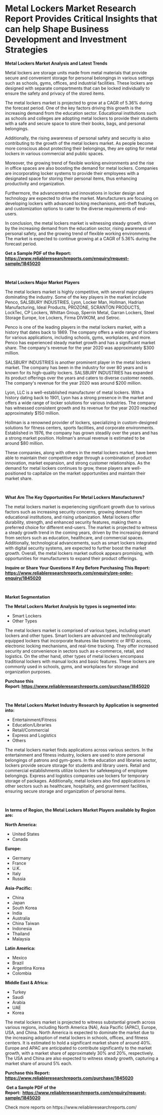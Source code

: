 <p><h1>Metal Lockers Market Research Report Provides Critical Insights that can help Shape Business Development and Investment Strategies</h1></p><p><strong>Metal Lockers Market Analysis and Latest Trends</strong></p>
<p><p>Metal lockers are storage units made from metal materials that provide secure and convenient storage for personal belongings in various settings such as schools, gyms, offices, and industrial facilities. These lockers are designed with separate compartments that can be locked individually to ensure the safety and privacy of the stored items.</p><p>The metal lockers market is projected to grow at a CAGR of 5.36% during the forecast period. One of the key factors driving this growth is the increasing demand from the education sector. Educational institutions such as schools and colleges are adopting metal lockers to provide their students with a safe and secure space to store their books, bags, and personal belongings.</p><p>Additionally, the rising awareness of personal safety and security is also contributing to the growth of the metal lockers market. As people become more conscious about protecting their belongings, they are opting for metal lockers in various commercial and public spaces.</p><p>Moreover, the growing trend of flexible working environments and the rise in office spaces are also boosting the demand for metal lockers. Companies are incorporating locker systems to provide their employees with a designated space for storing their personal items, thus enhancing productivity and organization.</p><p>Furthermore, the advancements and innovations in locker design and technology are expected to drive the market. Manufacturers are focusing on developing lockers with advanced locking mechanisms, anti-theft features, and customization options to cater to the diverse requirements of end-users.</p><p>In conclusion, the metal lockers market is witnessing steady growth, driven by the increasing demand from the education sector, rising awareness of personal safety, and the growing trend of flexible working environments. The market is expected to continue growing at a CAGR of 5.36% during the forecast period.</p></p>
<p><strong>Get a Sample PDF of the Report:&nbsp; <a href="https://www.reliableresearchreports.com/enquiry/request-sample/1845020">https://www.reliableresearchreports.com/enquiry/request-sample/1845020</a></strong></p>
<p>&nbsp;</p>
<p><strong>Metal Lockers Major Market Players</strong></p>
<p><p>The metal lockers market is highly competitive, with several major players dominating the industry. Some of the key players in the market include Penco, SALSBURY INDUSTRIES, Lyon, Locker Man, Hollman, Hadrian Manufacturing, Ideal Products, PROZONE, SCRANTON PRODUCTS, LockTec, CP Lockers, Whittan Group, Sperrin Metal, Garran Lockers, Steel Storage Europe, Ice Lockers, Firma DIVIKOM, and Setroc.</p><p>Penco is one of the leading players in the metal lockers market, with a history that dates back to 1869. The company offers a wide range of lockers for various applications, including schools, gyms, workplaces, and more. Penco has experienced steady market growth and has a significant market share. The company's revenue for the year 2020 was approximately $300 million.</p><p>SALSBURY INDUSTRIES is another prominent player in the metal lockers market. The company has been in the industry for over 80 years and is known for its high-quality lockers. SALSBURY INDUSTRIES has expanded its product offerings over the years and caters to diverse customer needs. The company's revenue for the year 2020 was around $200 million.</p><p>Lyon, LLC is a well-established manufacturer of metal lockers. With a history dating back to 1901, Lyon has a strong presence in the market and offers a wide range of locker solutions for various industries. The company has witnessed consistent growth and its revenue for the year 2020 reached approximately $150 million.</p><p>Hollman is a renowned provider of lockers, specializing in custom-designed solutions for fitness centers, sports facilities, and corporate environments. Established in 1976, the company has grown steadily over the years and has a strong market position. Hollman's annual revenue is estimated to be around $80 million.</p><p>These companies, along with others in the metal lockers market, have been able to maintain their competitive edge through a combination of product innovation, market expansion, and strong customer relationships. As the demand for metal lockers continues to grow, these players are well-positioned to capitalize on the market opportunities and maintain their market share.</p></p>
<p>&nbsp;</p>
<p><strong>What Are The Key Opportunities For Metal Lockers Manufacturers?</strong></p>
<p><p>The metal lockers market is experiencing significant growth due to various factors such as increasing security concerns, growing demand from educational institutions, and rising urbanization. Metal lockers offer durability, strength, and enhanced security features, making them a preferred choice for different end-users. The market is projected to witness a steady growth trend in the coming years, driven by the increasing demand from sectors such as education, healthcare, and commercial spaces. Additionally, technological advancements, such as smart lockers integrated with digital security systems, are expected to further boost the market growth. Overall, the metal lockers market outlook appears promising, with opportunities for manufacturers to expand their product offerings.</p></p>
<p><strong>Inquire or Share Your Questions If Any Before Purchasing This Report: <a href="https://www.reliableresearchreports.com/enquiry/pre-order-enquiry/1845020">https://www.reliableresearchreports.com/enquiry/pre-order-enquiry/1845020</a></strong></p>
<p>&nbsp;</p>
<p><strong>Market Segmentation</strong></p>
<p><strong>The Metal Lockers Market Analysis by types is segmented into:</strong></p>
<p><ul><li>Smart Lockers</li><li>Other Types</li></ul></p>
<p><p>The metal lockers market is comprised of various types, including smart lockers and other types. Smart lockers are advanced and technologically equipped lockers that incorporate features like biometric or RFID access, electronic locking mechanisms, and real-time tracking. They offer increased security and convenience in sectors such as e-commerce, retail, and logistics. On the other hand, other types of metal lockers encompass traditional lockers with manual locks and basic features. These lockers are commonly used in schools, gyms, and workplaces for storage and organization purposes.</p></p>
<p><strong>Purchase this Report:&nbsp;<a href="https://www.reliableresearchreports.com/purchase/1845020">https://www.reliableresearchreports.com/purchase/1845020</a></strong></p>
<p>&nbsp;</p>
<p><strong>The Metal Lockers Market Industry Research by Application is segmented into:</strong></p>
<p><ul><li>Entertainment/Fitness</li><li>Education/Libraries</li><li>Retail/Commercial</li><li>Express and Logistics</li><li>Others</li></ul></p>
<p><p>The metal lockers market finds applications across various sectors. In the entertainment and fitness industry, lockers are used to store personal belongings of patrons and gym-goers. In the education and libraries sector, lockers provide secure storage for students and library users. Retail and commercial establishments utilize lockers for safekeeping of employee belongings. Express and logistics companies use lockers for temporary storage of packages. Additionally, metal lockers also find applications in other sectors such as healthcare, hospitality, and government facilities, ensuring secure storage and organization of personal items.</p></p>
<p>&nbsp;</p>
<p><strong>In terms of Region, the Metal Lockers Market Players available by Region are:</strong></p>
<p>
    <p> <strong> North America: </strong>
        <ul>
            <li>United States</li>
            <li>Canada</li>
        </ul>
        </p> 
    <p> <strong> Europe: </strong>
        <ul>
            <li>Germany</li>
            <li>France</li>
            <li>U.K.</li>
            <li>Italy</li>
            <li>Russia</li>
        </ul>
        </p> 
    <p> <strong> Asia-Pacific: </strong>
        <ul>
            <li>China</li>
            <li>Japan</li>
            <li>South Korea</li>
            <li>India</li>
            <li>Australia</li>
            <li>China Taiwan</li>
            <li>Indonesia</li>
            <li>Thailand</li>
            <li>Malaysia</li>
        </ul>
        </p> 
    <p> <strong> Latin America: </strong>
        <ul>
            <li>Mexico</li>
            <li>Brazil</li>
            <li>Argentina Korea</li>
            <li>Colombia</li>
        </ul>
        </p> 
    <p> <strong> Middle East & Africa: </strong>
        <ul>
            <li>Turkey</li>
            <li>Saudi</li>
            <li>Arabia</li>
            <li>UAE</li>
            <li>Korea</li>
        </ul>
    </p>
    </p>
<p><p>The metal lockers market is projected to witness substantial growth across various regions, including North America (NA), Asia Pacific (APAC), Europe, USA, and China. North America is expected to dominate the market due to the increasing adoption of metal lockers in schools, offices, and fitness centers. It is estimated to hold a significant market share of around 40%. Europe and APAC are anticipated to contribute significantly to the market growth, with a market share of approximately 30% and 20%, respectively. The USA and China are also expected to witness steady growth, capturing a market share of around 5% each.</p></p>
<p><strong>Purchase this Report: <a href="https://www.reliableresearchreports.com/purchase/1845020">https://www.reliableresearchreports.com/purchase/1845020</a></strong></p>
<p>&nbsp;<strong>Get a Sample PDF of the Report:&nbsp;&nbsp;<a href="https://www.reliableresearchreports.com/enquiry/request-sample/1845020">https://www.reliableresearchreports.com/enquiry/request-sample/1845020</a></strong></p>
<p><strong></strong></p>
<p>Check more reports on https://www.reliableresearchreports.com/</p>